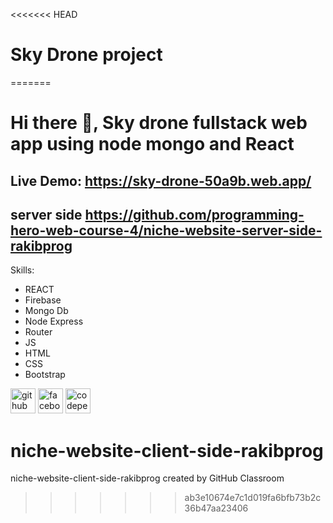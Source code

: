 <<<<<<< HEAD
# Sky Drone project


=======

# Hi there 👋, Sky drone fullstack web app using  node mongo and React
## Live Demo: https://sky-drone-50a9b.web.app/
## server side https://github.com/programming-hero-web-course-4/niche-website-server-side-rakibprog

Skills: 
* REACT 
* Firebase 
* Mongo Db
* Node Express
* Router
* JS
* HTML 
* CSS
* Bootstrap

[<img src='https://cdn.jsdelivr.net/npm/simple-icons@3.0.1/icons/github.svg' alt='github' height='40'>](https://github.com/https://github.com/rakibprog)  [<img src='https://cdn.jsdelivr.net/npm/simple-icons@3.0.1/icons/facebook.svg' alt='facebook' height='40'>](https://www.facebook.com/https://www.facebook.com/rockyprogrammer/)  [<img src='https://cdn.jsdelivr.net/npm/simple-icons@3.0.1/icons/codepen.svg' alt='codepen' height='40'>](https://codepen.io/#)  
# niche-website-client-side-rakibprog
niche-website-client-side-rakibprog created by GitHub Classroom
>>>>>>> ab3e10674e7c1d019fa6bfb73b2c36b47aa23406
